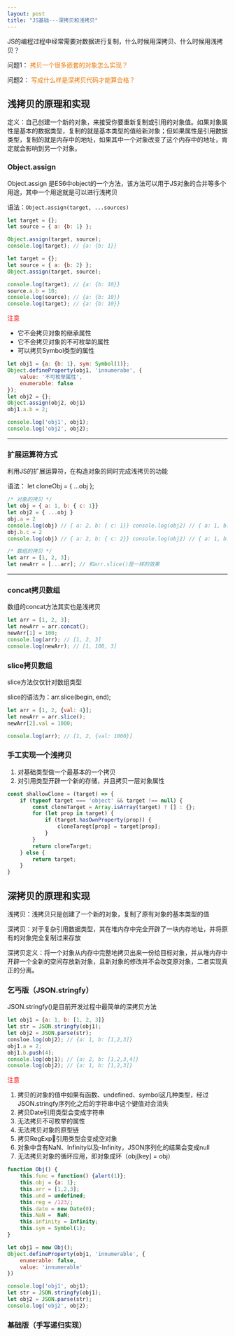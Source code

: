 ```yaml
---
layout: post
title: "JS基础---深拷贝和浅拷贝"
---
```


JS的编程过程中经常需要对数据进行复制，什么时候用深拷贝、什么时候用浅拷贝？

问题1：
<font style="color: #ec7907;">拷贝一个很多嵌套的对象怎么实现？</font>

问题2：
<font style="color: #ec7907;">写成什么样是深拷贝代码才能算合格？</font>

## 浅拷贝的原理和实现

定义：自己创建一个新的对象，来接受你要重新复制或引用的对象值。如果对象属性是基本的数据类型，复制的就是基本类型的值给新对象；但如果属性是引用数据类型，复制的就是内存中的地址，如果其中一个对象改变了这个内存中的地址，肯定就会影响到另一个对象。


### Object.assign

Object.assign 是ES6中object的一个方法，该方法可以用于JS对象的合并等多个用途，其中一个用途就是可以进行浅拷贝

语法：```Object.assign(target, ...sources)```

```javascript
let target = {};
let source = { a: {b: 1} };

Object.assign(target, source);
console.log(target); // {a: {b: 1}}
```

```javascript
let target = {};
let source = { a: {b: 2} };
Object.assign(target, source);

console.log(target); // {a: {b: 10}}
source.a.b = 10;
console.log(source); // {a: {b: 10}}
console.log(target); // {a: {b: 10}}
```

<font style="color: red;">注意</font>

* 它不会拷贝对象的继承属性
* 它不会拷贝对象的不可枚举的属性
* 可以拷贝Symbol类型的属性

```javascript
let obj1 = {a: {b: 1}, sym: Symbol(1)};
Object.defineProperty(obj1, 'innumerabe', {
    value: '不可枚举属性',
    enumerable: false
});
let obj2 = {};
Object.assign(obj2, obj1)
obj1.a.b = 2;

console.log('obj1', obj1);
console.log('obj2', obj2);
```
---
### 扩展运算符方式

利用JS的扩展运算符，在构造对象的同时完成浅拷贝的功能

语法： let cloneObj = { ...obj };

```javascript
/* 对象的拷贝 */
let obj = { a: 1, b: { c: 1}}
let obj2 = { ...obj }
obj.a = 2
console.log(obj) // { a: 2, b: { c: 1}} console.log(obj2) // { a: 1, b: { c: 1}}
obj.b.c = 2
console.log(obj) // { a: 2, b: { c: 2}} console.log(obj2) // { a: 1, b: { c: 2}}

/* 数组的拷贝 */
let arr = [1, 2, 3];
let newArr = [...arr]; // 和arr.slice()是一样的效果
```
---
### concat拷贝数组

数组的concat方法其实也是浅拷贝

```javascript
let arr = [1, 2, 3];
let newArr = arr.concat();
newArr[1] = 100;
console.log(arr); // [1, 2, 3]
console.log(newArr); // [1, 100, 3]
```

### slice拷贝数组

slice方法仅仅针对数组类型

slice的语法为：arr.slice(begin, end);

```javascript
let arr = [1, 2, {val: 4}];
let newArr = arr.slice();
newArr[2].val = 1000;

console.log(arr); // [1, 2, {val: 1000}]
```

### 手工实现一个浅拷贝

1. 对基础类型做一个最基本的一个拷贝
2. 对引用类型开辟一个新的存储，并且拷贝一层对象属性

```javascript
const shallowClone = (target) => {
    if (typeof target === 'object' && target !== null) {
        const cloneTarget = Array.isArray(target) ? [] : {};
        for (let prop in target) {
            if (target.hasOwnProperty(prop)) {
                cloneTaregt[prop] = target[prop];
            }
        }
        return cloneTarget;
    } else {
        return target;
    }
}
```

## 深拷贝的原理和实现

浅拷贝：浅拷贝只是创建了一个新的对象，复制了原有对象的基本类型的值

深拷贝：对于复杂引用数据类型，其在堆内存中完全开辟了一块内存地址，并将原有的对象完全复制过来存放

深拷贝定义：将一个对象从内存中完整地拷贝出来一份给目标对象，并从堆内存中开辟一个全新的空间存放新对象，且新对象的修改并不会改变原对象，二者实现真正的分离。

### 乞丐版（JSON.stringfy）

JSON.stringfy()是目前开发过程中最简单的深拷贝方法

```javascript
let obj1 = {a: 1, b: [1, 2, 3]}
let str = JSON.stringfy(obj1);
let obj2 = JSON.parse(str);
consloe.log(obj2); // {a: 1, b: [1,2,3]}
obj1.a = 2;
obj1.b.push(4);
console.log(obj1); // {a: 2, b: [1,2,3,4]}
console.log(obj2); // {a: 1, b: [1,2,3]}
```

<font style="color: red;">注意</font>

1. 拷贝的对象的值中如果有函数、undefined、symbol这几种类型，经过JSON.stringfy序列化之后的字符串中这个键值对会消失
2. 拷贝Date引用类型会变成字符串
3. 无法拷贝不可枚举的属性
4. 无法拷贝对象的原型链
5. 拷贝RegExp引用类型会变成空对象
6. 对象中含有NaN、Infinity以及-Infinity，JSON序列化的结果会变成null
7. 无法拷贝对象的循环应用，即对象成环（obj[key] = obj）

```javascript
function Obj() {
    this.func = function() {alert(1)};
    this.obj = {a: 1};
    this.arr = [1,2,3];
    this.und = undefined;
    this.reg = /123/;
    this.date = new Date(0);
    this.NaN =  NaN;
    this.infinity = Infinity;
    this.sym = Symbol(1);
}

let obj1 = new Obj();
Object.defineProperty(obj1, 'innumerable', {
    enumerable: false,
    value: 'innumerable'
})

console.log('obj1', obj1);
let str = JSON.stringfy(obj1);
let obj2 = JSON.parse(str);
console.log('obj2', obj2);
```

### 基础版（手写递归实现）

```javascript
```
